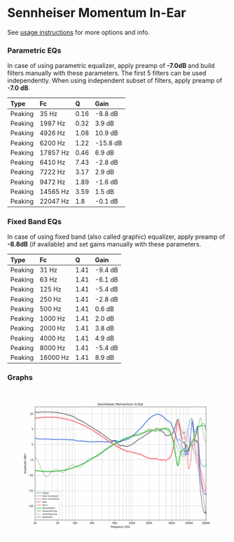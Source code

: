 # Sennheiser Momentum In-Ear
See [usage instructions](https://github.com/jaakkopasanen/AutoEq#usage) for more options and info.

### Parametric EQs
In case of using parametric equalizer, apply preamp of **-7.0dB** and build filters manually
with these parameters. The first 5 filters can be used independently.
When using independent subset of filters, apply preamp of **-7.0 dB**.

| Type    | Fc       |    Q | Gain     |
|:--------|:---------|:-----|:---------|
| Peaking | 35 Hz    | 0.16 | -8.8 dB  |
| Peaking | 1987 Hz  | 0.32 | 3.9 dB   |
| Peaking | 4926 Hz  | 1.08 | 10.9 dB  |
| Peaking | 6200 Hz  | 1.22 | -15.8 dB |
| Peaking | 17857 Hz | 0.46 | 6.9 dB   |
| Peaking | 6410 Hz  | 7.43 | -2.8 dB  |
| Peaking | 7222 Hz  | 3.17 | 2.9 dB   |
| Peaking | 9472 Hz  | 1.89 | -1.6 dB  |
| Peaking | 14565 Hz | 3.59 | 1.5 dB   |
| Peaking | 22047 Hz | 1.8  | -0.1 dB  |

### Fixed Band EQs
In case of using fixed band (also called graphic) equalizer, apply preamp of **-8.8dB**
(if available) and set gains manually with these parameters.

| Type    | Fc       |    Q | Gain    |
|:--------|:---------|:-----|:--------|
| Peaking | 31 Hz    | 1.41 | -9.4 dB |
| Peaking | 63 Hz    | 1.41 | -6.1 dB |
| Peaking | 125 Hz   | 1.41 | -5.4 dB |
| Peaking | 250 Hz   | 1.41 | -2.8 dB |
| Peaking | 500 Hz   | 1.41 | 0.6 dB  |
| Peaking | 1000 Hz  | 1.41 | 2.0 dB  |
| Peaking | 2000 Hz  | 1.41 | 3.8 dB  |
| Peaking | 4000 Hz  | 1.41 | 4.9 dB  |
| Peaking | 8000 Hz  | 1.41 | -5.4 dB |
| Peaking | 16000 Hz | 1.41 | 8.9 dB  |

### Graphs
![](./Sennheiser%20Momentum%20In-Ear.png)